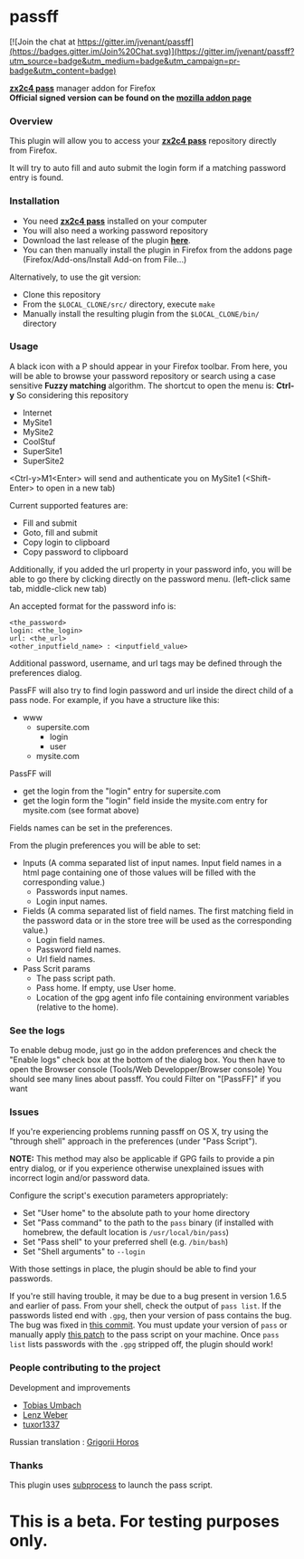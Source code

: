 passff
======

[![Join the chat at https://gitter.im/jvenant/passff](https://badges.gitter.im/Join%20Chat.svg)](https://gitter.im/jvenant/passff?utm_source=badge&utm_medium=badge&utm_campaign=pr-badge&utm_content=badge)

**[zx2c4 pass](http://www.zx2c4.com/projects/password-store/)** manager addon for Firefox  
**Official signed version can be found on the [mozilla addon page](https://addons.mozilla.org/firefox/addon/passff)**


### Overview
This plugin will allow you to access your **[zx2c4 pass](http://www.zx2c4.com/projects/password-store/)** repository directly from Firefox.

It will try to auto fill and auto submit the login form if a matching password entry is found.

### Installation
- You need **[zx2c4 pass](http://www.zx2c4.com/projects/password-store/)** installed on your computer
- You will also need a working password repository
- Download the last release of the plugin **[here](https://github.com/jvenant/passff/releases)**.
- You can then manually install the plugin in Firefox from the addons page (Firefox/Add-ons/Install Add-on from File...)

Alternatively, to use the git version:
- Clone this repository
- From the <code>$LOCAL_CLONE/src/</code> directory, execute <code>make</code>
- Manually install the resulting plugin from the <code>$LOCAL_CLONE/bin/</code> directory

### Usage
A black icon with a P should appear in your Firefox toolbar.
From here, you will be able to browse your password repository
or search using a case sensitive **Fuzzy matching** algorithm.
The shortcut to open the menu is: **Ctrl-y**
So considering this repository
* Internet
 * MySite1
 * MySite2
* CoolStuf
 * SuperSite1
 * SuperSite2

&lt;Ctrl-y&gt;M1&lt;Enter&gt; will send and authenticate you on MySite1 (&lt;Shift-Enter&gt; to open in a new tab)

Current supported features are:
- Fill and submit
- Goto, fill and submit
- Copy login to clipboard
- Copy password to clipboard

Additionally, if you added the url property in your password info, you will be able to go there by clicking directly on the password menu. (left-click same tab, middle-click new tab)

An accepted format for the password info is:
```
<the_password>
login: <the_login>
url: <the_url>
<other_inputfield_name> : <inputfield_value>
```
Additional password, username, and url tags may be defined through the preferences dialog.

PassFF will also try to find login password and url inside the direct child of a pass node.
For example, if you have a structure like this:
* www
  * supersite.com
    * login
    * user
  * mysite.com

PassFF will
* get the login from the "login" entry for supersite.com
* get the login form the "login" field inside the mysite.com entry for mysite.com (see format above)

Fields names can be set in the preferences.

From the plugin preferences you will be able to set:
- Inputs (A comma separated list of input names. Input field names in a html page containing one of those values will be filled with the corresponding value.)
  - Passwords input names.
  - Login input names.
- Fields (A comma separated list of field names. The first matching field in the password data or in the store tree will be used as the corresponding value.)
  - Login field names.
  - Password field names.
  - Url field names.
- Pass Scrit params
  - The pass script path.
  - Pass home. If empty, use User home.
  - Location of the gpg agent info file containing environment variables (relative to the home).

### See the logs

To enable debug mode, just go in the addon preferences and check the "Enable logs" check box at the bottom of the dialog box. You then have to open the Browser console (Tools/Web Developper/Browser console)
You should see many lines about passff. You could Filter on "[PassFF]" if you want

### Issues

If you're experiencing problems running passff on OS X, try using the "through shell" approach in the preferences (under "Pass Script").

**NOTE:** This method may also be applicable if GPG fails to provide a pin entry
dialog, or if you experience otherwise unexplained issues with incorrect login
and/or password data.

Configure the script's execution parameters appropriately:

* Set "User home" to the absolute path to your home directory
* Set "Pass command" to the path to the ````pass```` binary (if installed with homebrew, the default location is ````/usr/local/bin/pass````)
* Set "Pass shell" to your preferred shell (e.g. ````/bin/bash````)
* Set "Shell arguments" to ````--login````

With those settings in place, the plugin should be able to find your passwords.

If you're still having trouble, it may be due to a bug present in version 1.6.5 and earlier of pass. From your shell, check the output of ````pass list````. If the passwords listed end with ````.gpg````, then your version of pass contains the bug. The bug was fixed in [this commit](http://git.zx2c4.com/password-store/commit/?id=a619988f7986d72f4e0ac7256ce48596df6a2a34). You must update your version of ````pass```` or manually apply [this patch](http://git.zx2c4.com/password-store/patch/?id=a619988f7986d72f4e0ac7256ce48596df6a2a34) to the pass script on your machine.  Once ````pass list```` lists passwords with the ````.gpg```` stripped off, the plugin should work!

### People contributing to the project

Development and improvements
 * [Tobias Umbach](https://github.com/sometoby)
 * [Lenz Weber](https://github.com/phryneas)
 * [tuxor1337](https://github.com/tuxor1337)

Russian translation : [Grigorii Horos](https://github.com/horosgrisa)

### Thanks

This plugin uses [subprocess](https://github.com/bit/subprocess) to launch the pass script.


This is a beta. For testing purposes only.
==========================================
